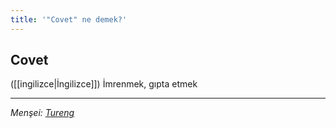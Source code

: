 ```yaml
---
title: '"Covet" ne demek?'
---
```


## Covet
([[ingilizce|İngilizce]]) İmrenmek, gıpta etmek

---
*Menşei: [Tureng](https://tureng.com/de/turkisch-englisch/covet)*